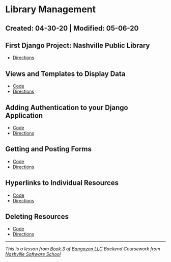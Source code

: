 # Library Management

## Created: 04-30-20 | Modified: 05-06-20

## First Django Project: Nashville Public Library

- [Directions](https://github.com/TrinityTerry/library-management/blob/master/directions/part-one.md)

## Views and Templates to Display Data

- [Code](https://github.com/TrinityTerry/library-management/tree/views-temp)
- [Directions](https://github.com/TrinityTerry/library-management/blob/master/directions/part-two.md)

## Adding Authentication to your Django Application

- [Code](https://github.com/TrinityTerry/library-management/tree/authentication)
- [Directions](https://github.com/TrinityTerry/library-management/blob/master/directions/part-three.md)

## Getting and Posting Forms

- [Code](https://github.com/TrinityTerry/library-management/tree/posting-forms)
- [Directions](https://github.com/TrinityTerry/library-management/blob/master/directions/part-four.md)

## Hyperlinks to Individual Resources

- [Code](https://github.com/TrinityTerry/library-management/tree/indiv-resources)
- [Directions](https://github.com/TrinityTerry/library-management/blob/master/directions/part-five.md)

## Deleting Resources
- [Code](https://github.com/TrinityTerry/library-management/tree/delete)
- [Directions](https://github.com/TrinityTerry/library-management/blob/master/directions/part-six.md)

<!-- ## Editing Resources -->
<!-- - [Code]() -->
<!-- - [Directions]() -->

<!-- ## -->
<!-- - [Code]() -->
<!-- - [Directions]() -->
---

_This is a lesson from [Book 3](https://github.com/nashville-software-school/bangazon-llc/tree/master/book-3-web-applications) of [Bangazon LLC](https://github.com/nashville-software-school/bangazon-llc) Backend Coursework from [Nashville Software School](https://github.com/nashville-software-school)_
